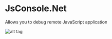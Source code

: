 JsConsole.Net
=============
Allows you to debug remote JavaScript application

![alt tag](https://auriou.files.wordpress.com/2014/11/jsconsole2.png)
